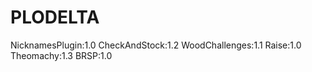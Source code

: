 # PLODELTA
NicknamesPlugin:1.0
CheckAndStock:1.2
WoodChallenges:1.1
Raise:1.0
Theomachy:1.3
BRSP:1.0
